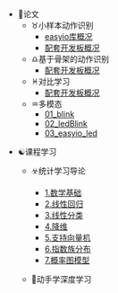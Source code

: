 * :arrow_up_small:论文
    * :taurus:小样本动作识别
        * [easyio库概况](md/easyio_lib.md)
        * [配套开发板概况](md/esp32_iot_kit.md)
    * :libra:基于骨架的动作识别
        * [配套开发板概况](md/esp32_iot_kit.md)
    * :pisces:对比学习
        * [配套开发板概况](md/esp32_iot_kit.md)
    * :aquarius:多模态
        * [01_blink](md/01_blink.md)
        * [02_ledBlink](md/02_ledBlink.md)
        * [03_easyio_led](md/03_easyio_led.md)

- :yin_yang:课程学习

  - :biohazard:统计学习导论
    - [1.数学基础](study/1.Intro_Math.md)
    - [2.线性回归](study/2.LinearRegression.md)
    - [3.线性分类](study/3.LinearClassification.md)
    - [4.降维](study/4.DimentionReduction.md)
    - [5.支持向量机](study/5.SVM.md)
    - [6.指数族分布](study/6.Exponentialfamily.md)
    - [7.概率图模型](study/7.PGMIntro.md)

  - :atm:动手学深度学习